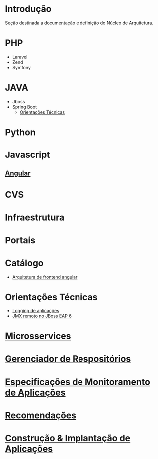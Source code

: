 # Introdução

Seção destinada a documentação e definição do Núcleo de Arquitetura.

# PHP
* Laravel
* Zend
* Symfony

# JAVA
* Jboss
* Spring Boot
  * [Orientações Técnicas](./java/springboot-orientacoes-tecnicas.md)

# Python

# Javascript
## [Angular](./javascript/angular.md)

# CVS

# Infraestrutura

# Portais

# Catálogo
* [Arquitetura de frontend angular](./catalogo/frontend.md)

# Orientações Técnicas
* [Logging de aplicações](./orientacoes-tecnicas/logback.md)
* [JMX remoto no JBoss EAP 6](./orientacoes-tecnicas/jmx-remote-jboss-eap6.md)

# [Microsservices](Arquitetura/arquitetura/microsservice.md)

# [Gerenciador de Respositórios](Arquitetura/arquitetura/repository-manager.md)

# [Especificações de Monitoramento de Aplicações](Arquitetura/arquitetura/monitoramento-aplicacoes.md)

# [Recomendações](Arquitetura/arquitetura/recomendacoes.md)

# [Construção & Implantação de Aplicações](arquitetura/arquitetura/release-and-deploy.md)
